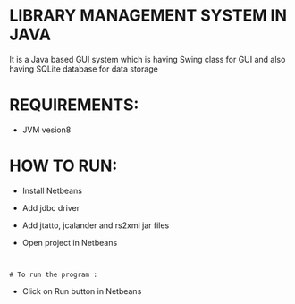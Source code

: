 # LIBRARY MANAGEMENT SYSTEM IN JAVA

It is a Java based GUI system which is having Swing class for GUI  and also having SQLite database for data storage

# REQUIREMENTS:
+ JVM vesion8

# HOW TO RUN:
+ Install Netbeans
+ Add jdbc driver
+ Add jtatto, jcalander and rs2xml jar files

+ Open project in Netbeans
```


# To run the program :
```
+ Click on Run button in Netbeans
```
